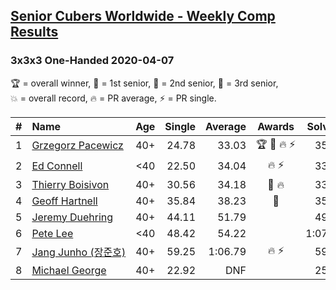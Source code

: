 <style>table {white-space: nowrap;}</style>

## [Senior Cubers Worldwide - Weekly Comp Results](/scw-comp/results/)
### 3x3x3 One-Handed 2020-04-07

<span style="white-space: nowrap;">🏆 = overall winner</span>, <span style="white-space: nowrap;">🥇 = 1st senior</span>, <span style="white-space: nowrap;">🥈 = 2nd senior</span>, <span style="white-space: nowrap;">🥉 = 3rd senior</span>, <span style="white-space: nowrap;">💥 = overall record</span>, <span style="white-space: nowrap;">🔥 = PR average</span>, <span style="white-space: nowrap;">⚡ = PR single</span>.

| # | Name | Age | Single | Average | Awards | Solve 1 | Solve 2 | Solve 3 | Solve 4 | Solve 5 | Video |
| :--: | :-- | :--: | --: | --: | :--: | --: | --: | --: | --: | --: | :-- |
| 1 | [Grzegorz Pacewicz](../../persons/grzegorz_pacewicz/333oh.md) | 40+ | 24.78 | 33.03 | 🏆 🥇 🔥 ⚡ | 35.48 | 37.96 | 24.78 | 28.09 | 35.53 | [Link](https://www.facebook.com/events/682716079141575/permalink/686891215390728/) |
| 2 | [Ed Connell](../../persons/ed_connell/333oh.md) | <40 | 22.50 | 34.04 | 🔥 ⚡ | 33.55 | 33.95 | 22.50 | 40.72 | 34.62 | [Link](https://www.facebook.com/events/682716079141575/permalink/684177285662121/) |
| 3 | [Thierry Boisivon](../../persons/thierry_boisivon/333oh.md) | 40+ | 30.56 | 34.18 | 🥈 🔥 | 33.11 | 47.91 | 30.56 | 37.09 | 32.34 | [Link](https://www.facebook.com/events/682716079141575/permalink/686811572065359/) |
| 4 | [Geoff Hartnell](../../persons/geoff_hartnell/333oh.md) | 40+ | 35.84 | 38.23 | 🥉 | 35.84 | 40.02 | 38.37 | 37.99 | 38.34 | [Link](https://www.facebook.com/events/682716079141575/permalink/684397598973423/) |
| 5 | [Jeremy Duehring](../../persons/jeremy_duehring/333oh.md) | 40+ | 44.11 | 51.79 |  | 49.44 | 44.11 | 1:00.61 | 59.68 | 46.24 | [Link](https://www.facebook.com/events/682716079141575/permalink/684276675652182/) |
| 6 | [Pete Lee](../../persons/pete_lee/333oh.md) | <40 | 48.42 | 54.22 |  | 1:07.57 | 48.42 | 57.56 | 49.01 | 56.11 | [Link](https://www.facebook.com/events/682716079141575/permalink/684811928931990/) |
| 7 | [Jang Junho (장준호)](../../persons/jang_junho/333oh.md) | 40+ | 59.25 | 1:06.79 | 🔥 ⚡ | 59.25 | 1:01.74 | 1:24.23 | 1:10.65 | 1:07.97 | [Link](https://www.facebook.com/events/682716079141575/permalink/686595828753600/) |
| 8 | [Michael George](../../persons/michael_george/333oh.md) | 40+ | 22.92 | DNF |  | 25.08 | 22.92 | DNF | 23.50 | DNF | [Link](https://www.facebook.com/events/682716079141575/permalink/686891258724057/) |

<!-- Global site tag (gtag.js) - Google Analytics -->
<script async src="https://www.googletagmanager.com/gtag/js?id=UA-86348435-3"></script>
<script>window.dataLayer = window.dataLayer || []; function gtag() {dataLayer.push(arguments);} gtag('js', new Date()); gtag('config', 'UA-86348435-3');</script>
